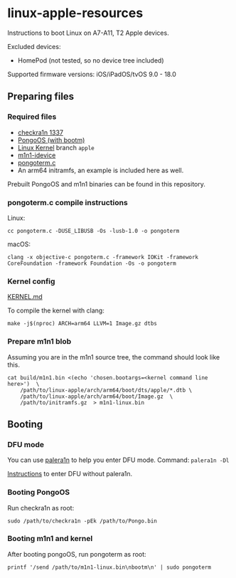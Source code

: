 # linux-apple-resources

Instructions to boot Linux on A7-A11, T2 Apple devices.

Excluded devices:
  - HomePod (not tested, so no device tree included)

Supported firmware versions: iOS/iPadOS/tvOS 9.0 - 18.0

## Preparing files

### Required files

- [checkra1n 1337](https://checkra.in/1337)
- [PongoOS (with bootm)](https://github.com/asdfugil/PongoOS/tree/mini)
- [Linux Kernel](https://github.com/asdfugil/linux-apple) branch `apple`
- [m1n1-idevice](https://github.com/asdfugil/m1n1-idevice)
- [pongoterm.c](https://github.com/palera1n/PongoOS/raw/iOS15/scripts/pongoterm.c)
- An arm64 initramfs, an example is included here as well.

Prebuilt PongoOS and m1n1 binaries can be found in this repository.

### pongoterm.c compile instructions

Linux:
```
cc pongoterm.c -DUSE_LIBUSB -Os -lusb-1.0 -o pongoterm
```

macOS:
```
clang -x objective-c pongoterm.c -framework IOKit -framework CoreFoundation -framework Foundation -Os -o pongoterm
```

### Kernel config

[KERNEL.md](./KERNEL.md)

To compile the kernel with clang:
```
make -j$(nproc) ARCH=arm64 LLVM=1 Image.gz dtbs
```


### Prepare m1n1 blob

Assuming you are in the m1n1 source tree, the command should look like this.

```
cat build/m1n1.bin <(echo 'chosen.bootargs=<kernel command line here>')  \
	/path/to/linux-apple/arch/arm64/boot/dts/apple/*.dtb \
	/path/to/linux-apple/arch/arm64/boot/Image.gz  \
	/path/to/initramfs.gz  > m1n1-linux.bin
```

## Booting

### DFU mode

You can use [palera1n](https://github.com/palera1n/palera1n/releases) to
help you enter DFU mode. Command: `palera1n -Dl`

[Instructions](https://theapplewiki.com/wiki/DFU_Mode) to enter DFU without
palera1n.

### Booting PongoOS

Run checkra1n as root:

```
sudo /path/to/checkra1n -pEk /path/to/Pongo.bin
```

### Booting m1n1 and kernel

After booting pongoOS, run pongoterm as root:

```
printf '/send /path/to/m1n1-linux.bin\nbootm\n' | sudo pongoterm
```
